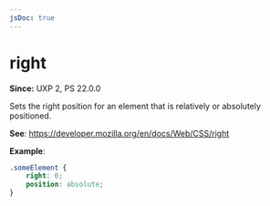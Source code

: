 ```yaml
---
jsDoc: true
---
```

# right

**Since:**  UXP 2, PS 22.0.0

Sets the right position for an element that is relatively or absolutely positioned.

**See**: https://developer.mozilla.org/en/docs/Web/CSS/right

**Example**:

```css
.someElement {
    right: 0;
    position: absolute;
}
```
